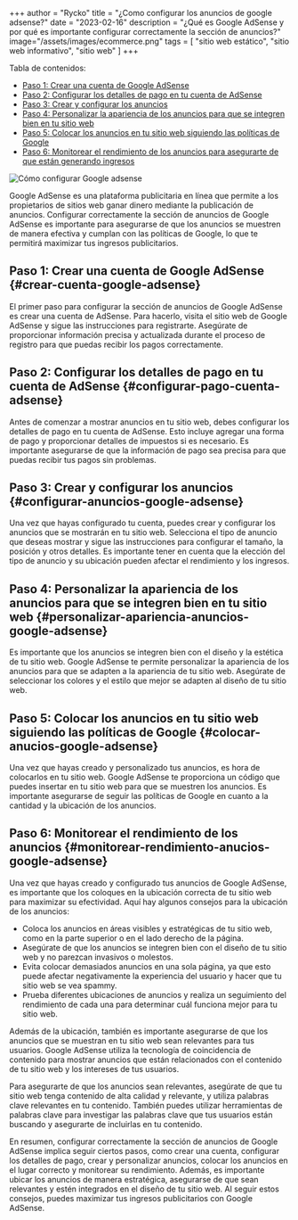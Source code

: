 +++
author = "Rycko"
title = "¿Como configurar los anuncios de google adsense?"
date = "2023-02-16"
description = "¿Qué es Google AdSense y por qué es importante configurar correctamente la sección de anuncios?"
image="/assets/images/ecommerce.png"
tags = [
    "sitio web estático",
    "sitio web informativo",
		"sitio web"
]
+++

<script async src="https://pagead2.googlesyndication.com/pagead/js/adsbygoogle.js?client=ca-pub-5337517241673026"
     crossorigin="anonymous"></script>
<!-- Anuncios en el blog de Rycko -->

<ins class="adsbygoogle"
     style="display:block"
     data-ad-client="ca-pub-5337517241673026"
     data-ad-slot="5359573623"
     data-ad-format="auto"
     data-full-width-responsive="true"></ins>

<script>
     (adsbygoogle = window.adsbygoogle || []).push({});
</script>

Tabla de contenidos:

- [Paso 1: Crear una cuenta de Google AdSense](#crear-cuenta-google-adsense)
- [Paso 2: Configurar los detalles de pago en tu cuenta de AdSense](#configurar-pago-cuenta-adsense)
- [Paso 3: Crear y configurar los anuncios](#configurar-anuncios-google-adsense)
- [Paso 4: Personalizar la apariencia de los anuncios para que se integren bien en tu sitio web](#personalizar-apariencia-anuncios-google-adsense)
- [Paso 5: Colocar los anuncios en tu sitio web siguiendo las políticas de Google](#colocar-anucios-google-adsense)
- [Paso 6: Monitorear el rendimiento de los anuncios para asegurarte de que están generando ingresos](#monitorear-rendimiento-anucios-google-adsense)

![Cómo configurar Google adsense][def]

[def]: /images/Scenes05.png

Google AdSense es una plataforma publicitaria en línea que permite a los propietarios de sitios web ganar dinero mediante la publicación de anuncios. Configurar correctamente la sección de anuncios de Google AdSense es importante para asegurarse de que los anuncios se muestren de manera efectiva y cumplan con las políticas de Google, lo que te permitirá maximizar tus ingresos publicitarios.

## Paso 1: Crear una cuenta de Google AdSense {#crear-cuenta-google-adsense}

El primer paso para configurar la sección de anuncios de Google AdSense es crear una cuenta de AdSense. Para hacerlo, visita el sitio web de Google AdSense y sigue las instrucciones para registrarte. Asegúrate de proporcionar información precisa y actualizada durante el proceso de registro para que puedas recibir los pagos correctamente.

## Paso 2: Configurar los detalles de pago en tu cuenta de AdSense {#configurar-pago-cuenta-adsense}

Antes de comenzar a mostrar anuncios en tu sitio web, debes configurar los detalles de pago en tu cuenta de AdSense. Esto incluye agregar una forma de pago y proporcionar detalles de impuestos si es necesario. Es importante asegurarse de que la información de pago sea precisa para que puedas recibir tus pagos sin problemas.

## Paso 3: Crear y configurar los anuncios {#configurar-anuncios-google-adsense}

Una vez que hayas configurado tu cuenta, puedes crear y configurar los anuncios que se mostrarán en tu sitio web. Selecciona el tipo de anuncio que deseas mostrar y sigue las instrucciones para configurar el tamaño, la posición y otros detalles. Es importante tener en cuenta que la elección del tipo de anuncio y su ubicación pueden afectar el rendimiento y los ingresos.

## Paso 4: Personalizar la apariencia de los anuncios para que se integren bien en tu sitio web {#personalizar-apariencia-anuncios-google-adsense}

Es importante que los anuncios se integren bien con el diseño y la estética de tu sitio web. Google AdSense te permite personalizar la apariencia de los anuncios para que se adapten a la apariencia de tu sitio web. Asegúrate de seleccionar los colores y el estilo que mejor se adapten al diseño de tu sitio web.

## Paso 5: Colocar los anuncios en tu sitio web siguiendo las políticas de Google {#colocar-anucios-google-adsense}

Una vez que hayas creado y personalizado tus anuncios, es hora de colocarlos en tu sitio web. Google AdSense te proporciona un código que puedes insertar en tu sitio web para que se muestren los anuncios. Es importante asegurarse de seguir las políticas de Google en cuanto a la cantidad y la ubicación de los anuncios.

## Paso 6: Monitorear el rendimiento de los anuncios {#monitorear-rendimiento-anucios-google-adsense}

Una vez que hayas creado y configurado tus anuncios de Google AdSense, es importante que los coloques en la ubicación correcta de tu sitio web para maximizar su efectividad. Aquí hay algunos consejos para la ubicación de los anuncios:

- Coloca los anuncios en áreas visibles y estratégicas de tu sitio web, como en la parte superior o en el lado derecho de la página.
- Asegúrate de que los anuncios se integren bien con el diseño de tu sitio web y no parezcan invasivos o molestos.
- Evita colocar demasiados anuncios en una sola página, ya que esto puede afectar negativamente la experiencia del usuario y hacer que tu sitio web se vea spammy.
- Prueba diferentes ubicaciones de anuncios y realiza un seguimiento del rendimiento de cada una para determinar cuál funciona mejor para tu sitio web.

Además de la ubicación, también es importante asegurarse de que los anuncios que se muestran en tu sitio web sean relevantes para tus usuarios. Google AdSense utiliza la tecnología de coincidencia de contenido para mostrar anuncios que están relacionados con el contenido de tu sitio web y los intereses de tus usuarios.

Para asegurarte de que los anuncios sean relevantes, asegúrate de que tu sitio web tenga contenido de alta calidad y relevante, y utiliza palabras clave relevantes en tu contenido. También puedes utilizar herramientas de palabras clave para investigar las palabras clave que tus usuarios están buscando y asegurarte de incluirlas en tu contenido.

En resumen, configurar correctamente la sección de anuncios de Google AdSense implica seguir ciertos pasos, como crear una cuenta, configurar los detalles de pago, crear y personalizar anuncios, colocar los anuncios en el lugar correcto y monitorear su rendimiento. Además, es importante ubicar los anuncios de manera estratégica, asegurarse de que sean relevantes y estén integrados en el diseño de tu sitio web. Al seguir estos consejos, puedes maximizar tus ingresos publicitarios con Google AdSense.
